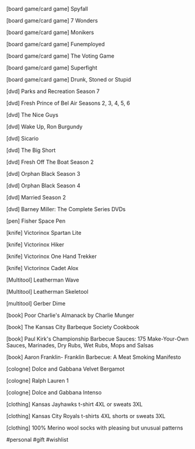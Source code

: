 [board game/card game] Spyfall

[board game/card game] 7 Wonders

[board game/card game] Monikers

[board game/card game] Funemployed

[board game/card game] The Voting Game

[board game/card game] Superfight

[board game/card game] Drunk, Stoned or Stupid

[dvd] Parks and Recreation Season 7

[dvd] Fresh Prince of Bel Air Seasons 2, 3, 4, 5, 6

[dvd] The Nice Guys

[dvd] Wake Up, Ron Burgundy

[dvd] Sicario

[dvd] The Big Short

[dvd] Fresh Off The Boat Season 2

[dvd] Orphan Black Season 3

[dvd] Orphan Black Season 4

[dvd] Married Season 2

[dvd] Barney Miller: The Complete Series DVDs

[pen] Fisher Space Pen

[knife] Victorinox Spartan Lite

[knife] Victorinox Hiker

[knife] Victorinox One Hand Trekker

[knife] Victorinox Cadet Alox

[Multitool] Leatherman Wave

[Multitool] Leatherman Skeletool

[multitool] Gerber Dime

[book] Poor Charlie's Almanack by Charlie Munger

[book] The Kansas City Barbeque Society Cookbook

[book] Paul Kirk's Championship Barbecue Sauces: 175 Make-Your-Own Sauces, Marinades, Dry Rubs, Wet Rubs, Mops and Salsas

[book] Aaron Franklin- Franklin Barbecue: A Meat Smoking Manifesto

[cologne] Dolce and Gabbana Velvet Bergamot

[cologne] Ralph Lauren 1

[cologne] Dolce and Gabbana Intenso

[clothing] Kansas Jayhawks t-shirt 4XL or sweats 3XL

[clothing] Kansas City Royals t-shirts 4XL shorts or sweats 3XL

[clothing] 100% Merino wool socks with pleasing but unusual patterns

#personal #gift #wishlist
